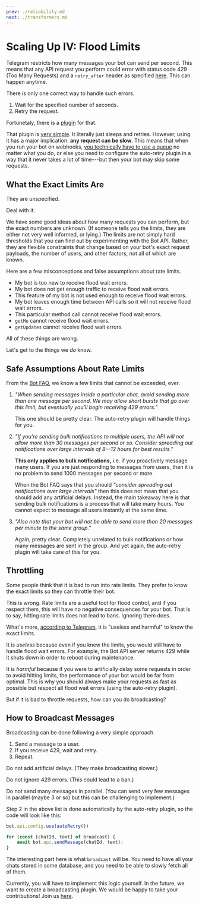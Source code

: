 ```yaml
---
prev: ./reliability.md
next: ./transformers.md
---
```


# Scaling Up IV: Flood Limits

Telegram restricts how many messages your bot can send per second.
This means that any API request you perform could error with status code 429 (Too Many Requests) and a `retry_after` header as specified [here](https://core.telegram.org/bots/api#responseparameters).
This can happen anytime.

There is only one correct way to handle such errors.

1. Wait for the specified number of seconds.
2. Retry the request.

Fortunetaly, there is a [plugin](../plugins/auto-retry.md) for that.

That plugin is [very simple](https://github.com/grammyjs/auto-retry/blob/main/src/index.ts).
It literally just sleeps and retries.
However, using it has a major implication: **any request can be slow**.
This means that when you run your bot on webhooks, [you technically have to use a queue](../guide/deployment-types.md#ending-webhook-requests-in-time) no matter what you do, or else you need to configure the auto-retry plugin in a way that it never takes a lot of time---but then your bot may skip some requests.

## What the Exact Limits Are

They are unspecified.

Deal with it.

We have some good ideas about how many requests you can perform, but the exact numbers are unknown.
(If someone tells you the limits, they are either not very well informed, or lying.)
The limits are not simply hard thresholds that you can find out by experimenting with the Bot API.
Rather, they are flexible constraints that change based on your bot's exact request payloads, the number of users, and other factors, not all of which are known.

Here are a few misconceptions and false assumptions about rate limits.

- My bot is too new to receive flood wait errors.
- My bot does not get enough traffic to receive flood wait errors.
- This feature of my bot is not used enough to receive flood wait errors.
- My bot leaves enough time between API calls so it will not receive flood wait errors.
- This particular method call cannot receive flood wait errors.
- `getMe` cannot receive flood wait errors.
- `getUpdates` cannot receive flood wait errors.

All of these things are wrong.

Let's get to the things we _do_ know.

## Safe Assumptions About Rate Limits

From the [Bot FAQ](https://core.telegram.org/bots/faq#my-bot-is-hitting-limits-how-do-i-avoid-this), we know a few limits that cannot be exceeded, ever.

1. _"When sending messages inside a particular chat, avoid sending more than one message per second. We may allow short bursts that go over this limit, but eventually you'll begin receiving 429 errors."_

   This one should be pretty clear. The auto-retry plugin will handle things for you.

2. _"If you're sending bulk notifications to multiple users, the API will not allow more than 30 messages per second or so. Consider spreading out notifications over large intervals of 8—12 hours for best results."_

   **This only applies to bulk notifications,** i.e. if you proactively message many users.
   If you are just responding to messages from users, then it is no problem to send 1000 messages per second or more.

   When the Bot FAQ says that you should _"consider spreading out notifications over large intervals"_ then this does not mean that you should add any artificial delays.
   Instead, the main takeaway here is that sending bulk notifications is a process that will take many hours.
   You cannot expect to message all users instantly at the same time.

3. _"Also note that your bot will not be able to send more than 20 messages per minute to the same group."_

   Again, pretty clear. Completely unrelated to bulk notifications or how many messages are sent in the group. And yet again, the auto-retry plugin will take care of this for you.

## Throttling

Some people think that it is bad to run into rate limits.
They prefer to know the exact limits so they can throttle their bot.

This is wrong.
Rate limits are a useful tool for flood control, and if you respect them, this will have no negative consequences for your bot.
That is to say, hitting rate limits does not lead to bans.
Ignoring them does.

What's more, [according to Telegram](https://t.me/tdlibchat/47285), it is "useless and harmful" to know the exact limits.

It is _useless_ because even if you knew the limits, you would still have to handle flood wait errors.
For example, the Bot API server returns 429 while it shuts down in order to reboot during maintenance.

It is _harmful_ because if you were to artificially delay some requests in order to avoid hitting limits, the performance of your bot would be far from optimal.
This is why you should always make your requests as fast as possible but respect all flood wait errors (using the auto-retry plugin).

But if it is bad to throttle requests, how can you do broadcasting?

## How to Broadcast Messages

Broadcasting can be done following a very simple approach.

1. Send a message to a user.
2. If you receive 429, wait and retry.
3. Repeat.

Do not add artificial delays.
(They make broadcasting slower.)

Do not ignore 429 errors.
(This could lead to a ban.)

Do not send many messages in parallel.
(You can send very few messages in parallel (maybe 3 or so) but this can be challenging to implement.)

Step 2 in the above list is done automatically by the auto-retry plugin, so the code will look like this:

```ts
bot.api.config.use(autoRetry())

for (const [chatId, text] of broadcast) {
    await bot.api.sendMessage(chatId, text);
}
```

The interesting part here is what `broadcast` will be.
You need to have all your chats stored in some database, and you need to be able to slowly fetch all of them.

Currently, you will have to implement this logic yourself.
In the future, we want to create a broadcasting plugin.
We would be happy to take your contributions!
Join us [here](https://t.me/grammyjs).
